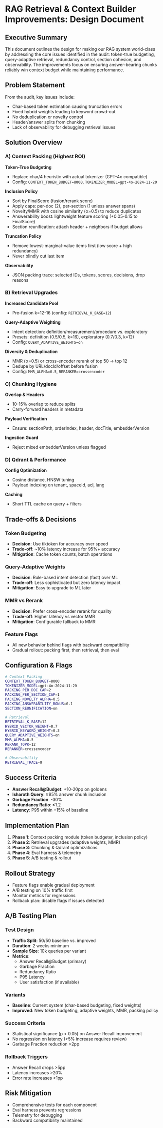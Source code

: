 # RAG Retrieval & Context Builder Improvements: Design Document

## Executive Summary

This document outlines the design for making our RAG system world-class by addressing the core issues identified in the audit: token-true budgeting, query-adaptive retrieval, redundancy control, section cohesion, and observability. The improvements focus on ensuring answer-bearing chunks reliably win context budget while maintaining performance.

## Problem Statement

From the audit, key issues include:
- Char-based token estimation causing truncation errors
- Fixed hybrid weights leading to keyword crowd-out
- No deduplication or novelty control
- Header/answer splits from chunking
- Lack of observability for debugging retrieval issues

## Solution Overview

### A) Context Packing (Highest ROI)

**Token-True Budgeting**
- Replace char/4 heuristic with actual tokenizer (GPT-4o compatible)
- Config: `CONTEXT_TOKEN_BUDGET=8000`, `TOKENIZER_MODEL=gpt-4o-2024-11-20`

**Inclusion Policy**
- Sort by FinalScore (fusion/rerank score)
- Apply caps: per-doc (2), per-section (1 unless answer spans)
- Novelty/MMR with cosine similarity (α=0.5) to reduce duplicates
- Answerability boost: lightweight feature scoring (+0.05-0.15 to FinalScore)
- Section reunification: attach header + neighbors if budget allows

**Truncation Policy**
- Remove lowest-marginal-value items first (low score + high redundancy)
- Never blindly cut last item

**Observability**
- JSON packing trace: selected IDs, tokens, scores, decisions, drop reasons

### B) Retrieval Upgrades

**Increased Candidate Pool**
- Pre-fusion k=12-16 (config: `RETRIEVAL_K_BASE=12`)

**Query-Adaptive Weighting**
- Intent detection: definition/measurement/procedure vs. exploratory
- Presets: definition (0.5/0.5, k=16), exploratory (0.7/0.3, k=12)
- Config: `QUERY_ADAPTIVE_WEIGHTS=on`

**Diversity & Deduplication**
- MMR (α=0.5) or cross-encoder rerank of top 50 → top 12
- Dedupe by URL/docId/offset before fusion
- Config: `MMR_ALPHA=0.5`, `RERANKER=crossencoder`

### C) Chunking Hygiene

**Overlap & Headers**
- 10-15% overlap to reduce splits
- Carry-forward headers in metadata

**Payload Verification**
- Ensure: sectionPath, orderIndex, header, docTitle, embedderVersion

**Ingestion Guard**
- Reject mixed embedderVersion unless flagged

### D) Qdrant & Performance

**Config Optimization**
- Cosine distance, HNSW tuning
- Payload indexing on tenant, spaceId, acl, lang

**Caching**
- Short TTL cache on query + filters

## Trade-offs & Decisions

### Token Budgeting
- **Decision**: Use tiktoken for accuracy over speed
- **Trade-off**: ~10% latency increase for 95%+ accuracy
- **Mitigation**: Cache token counts, batch operations

### Query-Adaptive Weights
- **Decision**: Rule-based intent detection (fast) over ML
- **Trade-off**: Less sophisticated but zero latency impact
- **Mitigation**: Easy to upgrade to ML later

### MMR vs Rerank
- **Decision**: Prefer cross-encoder rerank for quality
- **Trade-off**: Higher latency vs vector MMR
- **Mitigation**: Configurable fallback to MMR

### Feature Flags
- All new behavior behind flags with backward compatibility
- Gradual rollout: packing first, then retrieval, then eval

## Configuration & Flags

```bash
# Context Packing
CONTEXT_TOKEN_BUDGET=8000
TOKENIZER_MODEL=gpt-4o-2024-11-20
PACKING_PER_DOC_CAP=2
PACKING_PER_SECTION_CAP=1
PACKING_NOVELTY_ALPHA=0.5
PACKING_ANSWERABILITY_BONUS=0.1
SECTION_REUNIFICATION=on

# Retrieval
RETRIEVAL_K_BASE=12
HYBRID_VECTOR_WEIGHT=0.7
HYBRID_KEYWORD_WEIGHT=0.3
QUERY_ADAPTIVE_WEIGHTS=on
MMR_ALPHA=0.5
RERANK_TOPK=12
RERANKER=crossencoder

# Observability
RETRIEVAL_TRACE=0
```

## Success Criteria

- **Answer Recall@Budget**: +10-20pp on goldens
- **Isharoth Query**: ≥95% answer chunk inclusion
- **Garbage Fraction**: -30%
- **Redundancy Ratio**: ≤1.2
- **Latency**: P95 within +15% of baseline

## Implementation Plan

1. **Phase 1**: Context packing module (token budgeter, inclusion policy)
2. **Phase 2**: Retrieval upgrades (adaptive weights, MMR)
3. **Phase 3**: Chunking & Qdrant optimizations
4. **Phase 4**: Eval harness & telemetry
5. **Phase 5**: A/B testing & rollout

## Rollout Strategy

- Feature flags enable gradual deployment
- A/B testing on 10% traffic first
- Monitor metrics for regressions
- Rollback plan: disable flags if issues detected

## A/B Testing Plan

### Test Design
- **Traffic Split**: 50/50 baseline vs. improved
- **Duration**: 2 weeks minimum
- **Sample Size**: 10k queries per variant
- **Metrics**:
  - Answer Recall@Budget (primary)
  - Garbage Fraction
  - Redundancy Ratio
  - P95 Latency
  - User satisfaction (if available)

### Variants
- **Baseline**: Current system (char-based budgeting, fixed weights)
- **Improved**: New token budgeting, adaptive weights, MMR, packing policy

### Success Criteria
- Statistical significance (p < 0.05) on Answer Recall improvement
- No regression on latency (>5% increase requires review)
- Garbage Fraction reduction >2pp

### Rollback Triggers
- Answer Recall drops >5pp
- Latency increases >20%
- Error rate increases >1pp

## Risk Mitigation

- Comprehensive tests for each component
- Eval harness prevents regressions
- Telemetry for debugging
- Backward compatibility maintained